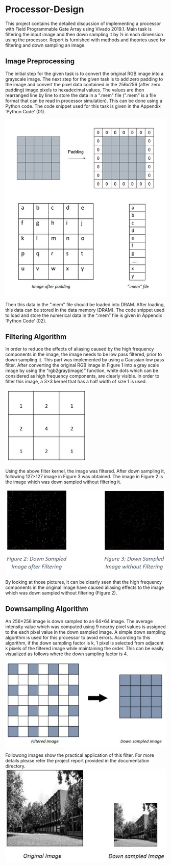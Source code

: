 # Processor-Design
This project contains the detailed discussion of implementing a processor with Field Programmable Gate Array using Vivado 2019.1. Main task is filtering the input image and then down sampling it by ½ in each dimension using the processor. Report is furnished with methods and theories used for filtering and down sampling an image.

## Image Preprocessing
The initial step for the given task is to convert the original RGB image into a grayscale image. The next step for the given task is to add zero padding to the image and convert the pixel data contained in the 256x256 (after zero padding) image pixels to hexadecimal values. The values are then rearranged line by line to store the data in a ".mem" file (".mem" is a file format that can be read in processor simulation). This can be done using a Python code. The code snippet used for this task is given in the Appendix ‘Python Code’ (01).

![alt text](https://github.com/YasodGinige/Processor-Design/blob/main/Images/1.JPG?raw=true)

Then this data in the ".mem" file should be loaded into DRAM. After loading, this data can be stored in the data memory (DRAM). The code snippet used to load and store the numerical data in the “.mem” file is given in Appendix ‘Python Code’ (02).

## Filtering Algorithm

In order to reduce the effects of aliasing caused by the high frequency components in the image, the image needs to be low pass filtered, prior to down sampling it. This part was implemented by using a Gaussian low pass filter. After converting the original RGB image in Figure 1 into a gray scale image by using the “rgb2gray(image)” function, white dots which can be considered as high frequency components, are clearly visible. In order to filter this image, a 3×3 kernel that has a half width of size 1 is used.

![alt text](https://github.com/YasodGinige/Processor-Design/blob/main/Images/2.JPG?raw=true)

Using the above filter kernel, the image was filtered. After down sampling it, following 127×127 image in Figure 3 was obtained. The image in Figure 2 is the image which was down sampled without filtering it. 

![alt text](https://github.com/YasodGinige/Processor-Design/blob/main/Images/3.JPG?raw=true)

By looking at those pictures, it can be clearly seen that the high frequency components in the original image have caused aliasing effects to the image which was down sampled without filtering (Figure 2).

## Downsampling Algorithm

An 256×256 image is down sampled to an 64×64 image. The average intensity value which was computed using 9 nearby pixel values is assigned to the each pixel value in the down sampled image.
A simple down sampling algorithm is used for this processor to avoid errors. According to this algorithm, if the down sampling factor is k, 1 pixel is selected from adjacent k pixels of the filtered image while maintaining the order. This can be easily visualized as follows where the down sampling factor is 4.

![alt text](https://github.com/YasodGinige/Processor-Design/blob/main/Images/4.JPG?raw=true)

Followong images show the practical application of this filter. For more details please refer the project report provided in the documentation directory.
![alt text](https://github.com/YasodGinige/Processor-Design/blob/main/Images/5.JPG?raw=true)
